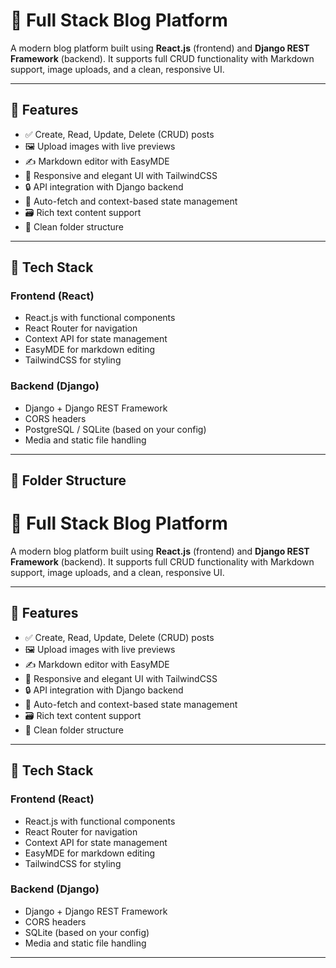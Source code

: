 # 🚀 Full Stack Blog Platform

A modern blog platform built using **React.js** (frontend) and **Django REST Framework** (backend). It supports full CRUD functionality with Markdown support, image uploads, and a clean, responsive UI.

---

## 📌 Features

- ✅ Create, Read, Update, Delete (CRUD) posts
- 🖼️ Upload images with live previews
- ✍️ Markdown editor with EasyMDE
- 📄 Responsive and elegant UI with TailwindCSS
- 🔒 API integration with Django backend
- 🔄 Auto-fetch and context-based state management
- 🗃️ Rich text content support
- 📁 Clean folder structure

---

## 🧠 Tech Stack

### Frontend (React)
- React.js with functional components
- React Router for navigation
- Context API for state management
- EasyMDE for markdown editing
- TailwindCSS for styling

### Backend (Django)
- Django + Django REST Framework
- CORS headers
- PostgreSQL / SQLite (based on your config)
- Media and static file handling

---

## 📁 Folder Structure

# 🚀 Full Stack Blog Platform

A modern blog platform built using **React.js** (frontend) and **Django REST Framework** (backend). It supports full CRUD functionality with Markdown support, image uploads, and a clean, responsive UI.

---

## 📌 Features

- ✅ Create, Read, Update, Delete (CRUD) posts
- 🖼️ Upload images with live previews
- ✍️ Markdown editor with EasyMDE
- 📄 Responsive and elegant UI with TailwindCSS
- 🔒 API integration with Django backend
- 🔄 Auto-fetch and context-based state management
- 🗃️ Rich text content support
- 📁 Clean folder structure

---

## 🧠 Tech Stack

### Frontend (React)
- React.js with functional components
- React Router for navigation
- Context API for state management
- EasyMDE for markdown editing
- TailwindCSS for styling

### Backend (Django)
- Django + Django REST Framework
- CORS headers
- SQLite (based on your config)
- Media and static file handling

---

